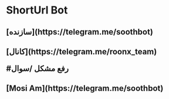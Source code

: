 # ShortUrl Bot

<h2> [سازنده](https://telegram.me/soothbot)
<h2> [کانال](https://telegram.me/roonx_team)

#رفع مشکل /سوال
<h2> [Mosi Am](https://telegram.me/soothbot)
